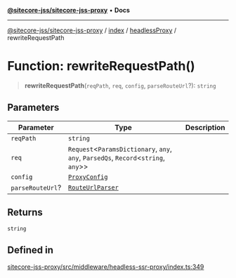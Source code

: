 [**@sitecore-jss/sitecore-jss-proxy**](../../../../README.md) • **Docs**

***

[@sitecore-jss/sitecore-jss-proxy](../../../../README.md) / [index](../../../README.md) / [headlessProxy](../README.md) / rewriteRequestPath

# Function: rewriteRequestPath()

> **rewriteRequestPath**(`reqPath`, `req`, `config`, `parseRouteUrl`?): `string`

## Parameters

| Parameter | Type | Description |
| ------ | ------ | ------ |
| `reqPath` | `string` |  |
| `req` | `Request`\<`ParamsDictionary`, `any`, `any`, `ParsedQs`, `Record`\<`string`, `any`\>\> |  |
| `config` | [`ProxyConfig`](../interfaces/ProxyConfig.md) |  |
| `parseRouteUrl`? | [`RouteUrlParser`](../../../type-aliases/RouteUrlParser.md) |  |

## Returns

`string`

## Defined in

[sitecore-jss-proxy/src/middleware/headless-ssr-proxy/index.ts:349](https://github.com/Sitecore/jss/blob/991c8f57eceef710471966b7c855981e4aac1ded/packages/sitecore-jss-proxy/src/middleware/headless-ssr-proxy/index.ts#L349)

